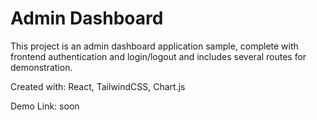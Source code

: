 # Admin Dashboard
This project is an admin dashboard application sample, complete with frontend authentication and login/logout and includes several routes for demonstration.

Created with: React, TailwindCSS, Chart.js

Demo Link: soon